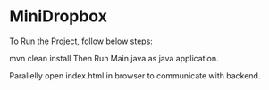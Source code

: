 # MiniDropbox
To Run the Project, follow below steps:

mvn clean install
Then Run Main.java as java application.

Parallelly open index.html in browser to communicate with backend.
